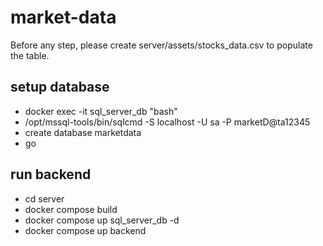# market-data
Before any step, please create server/assets/stocks_data.csv to populate the table.

## setup database
<ul>
  <li>
    docker exec -it sql_server_db "bash"
  </li>
  <li>
    /opt/mssql-tools/bin/sqlcmd -S localhost -U sa -P marketD@ta12345
  </li>
  <li>
    create database marketdata
  </li>
  <li>
    go
  </li>
</ul>

## run backend
<ul>
  <li>
    cd server
  </li>
  <li>
    docker compose build
  </li>
  <li>
    docker compose up sql_server_db -d
  </li>
  <li>
    docker compose up backend
  </li>
</ul>